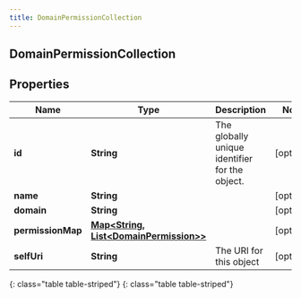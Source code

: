 ```yaml
---
title: DomainPermissionCollection
---
```

## DomainPermissionCollection


## Properties

| Name | Type | Description | Notes |
| ------------ | ------------- | ------------- | ------------- |
| **id** | **String** | The globally unique identifier for the object. |  [optional] |
| **name** | **String** |  |  [optional] |
| **domain** | **String** |  |  [optional] |
| **permissionMap** | [**Map&lt;String, List&lt;DomainPermission&gt;&gt;**](List.html) |  |  [optional] |
| **selfUri** | **String** | The URI for this object |  [optional] |
{: class="table table-striped"}
{: class="table table-striped"}



